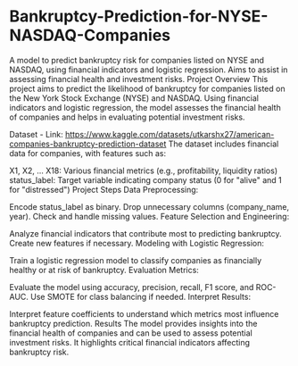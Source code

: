 # Bankruptcy-Prediction-for-NYSE-NASDAQ-Companies
A model to predict bankruptcy risk for companies listed on NYSE and NASDAQ, using financial indicators and logistic regression. Aims to assist in assessing financial health and investment risks.
Project Overview
This project aims to predict the likelihood of bankruptcy for companies listed on the New York Stock Exchange (NYSE) and NASDAQ. Using financial indicators and logistic regression, the model assesses the financial health of companies and helps in evaluating potential investment risks.

Dataset - Link: https://www.kaggle.com/datasets/utkarshx27/american-companies-bankruptcy-prediction-dataset
The dataset includes financial data for companies, with features such as:

X1, X2, ... X18: Various financial metrics (e.g., profitability, liquidity ratios)
status_label: Target variable indicating company status (0 for "alive" and 1 for "distressed")
Project Steps
Data Preprocessing:

Encode status_label as binary.
Drop unnecessary columns (company_name, year).
Check and handle missing values.
Feature Selection and Engineering:

Analyze financial indicators that contribute most to predicting bankruptcy.
Create new features if necessary.
Modeling with Logistic Regression:

Train a logistic regression model to classify companies as financially healthy or at risk of bankruptcy.
Evaluation Metrics:

Evaluate the model using accuracy, precision, recall, F1 score, and ROC-AUC.
Use SMOTE for class balancing if needed.
Interpret Results:

Interpret feature coefficients to understand which metrics most influence bankruptcy prediction.
Results
The model provides insights into the financial health of companies and can be used to assess potential investment risks. It highlights critical financial indicators affecting bankruptcy risk.

